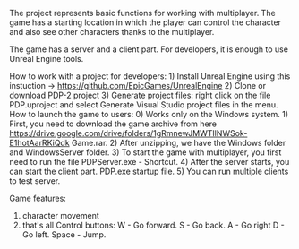 The project represents basic functions for working with multiplayer. The game has a starting location in which the player can control the character 
and also see other characters thanks to the multiplayer. 

The game has a server and a client part. For developers, it is enough to use Unreal Engine tools.

How to work with a project for developers:
    1) Install Unreal Engine using this instuction -> https://github.com/EpicGames/UnrealEngine
    2) Clone or download PDP-2 project
    3) Generate project files: right click on the file PDP.uproject and select Generate Visual Studio project files in the menu.
    How to launch the game to users:
    0) Works only on the Windows system.
    1) First, you need to download the game archive from here https://drive.google.com/drive/folders/1gRmnewJMWTIlNWSok-E1hotAarRKiQdk Game.rar.
    2) After unzipping, we have the Windows folder and WindowsServer folder.
    3) To start the game with multiplayer, you first need to run the file PDPServer.exe - Shortcut.
    4) After the server starts, you can start the client part. PDP.exe startup file.
    5) You can run multiple clients to test server.
    
Game features:
1) character movement
2) that's all
Control buttons:
W - Go forward.
S - Go back.
A - Go right
D - Go left.
Space - Jump.
